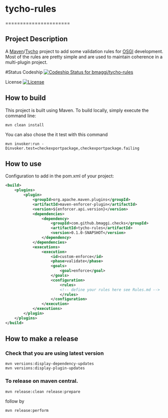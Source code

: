 # tycho-rules
======================

## Project Description
A [Maven][1]/[Tycho][2] project to add some validation rules for [OSGI][3] development.
Most of the rules are pretty simple and are used to maintain coherence in a multi-plugin project.

#Status
Codeship [ ![Codeship Status for bmaggi/tycho-rules](https://app.codeship.com/projects/ecdb8d10-ac38-0135-0738-52e8b96e2dec/status?branch=master)](https://app.codeship.com/projects/256918)

License [![License](https://img.shields.io/badge/license-EPL-blue.svg)](https://www.eclipse.org/legal/epl-v10.html)

## How to build

This project is built using Maven.
To build locally, simply execute the command line:

```
mvn clean install
```

You can also chose the it test with this command 

```
mvn invoker:run -Dinvoker.test=checkexportpackage,checkexportpackage.failing
```

## How to use

Configuration to add in the pom.xml of your project:
```xml
<build>
	<plugins>
		<plugin>
			<groupId>org.apache.maven.plugins</groupId>
			<artifactId>maven-enforcer-plugin</artifactId>
			<version>${enforcer.api.version}</version>
			<dependencies>
				<dependency>
					<groupId>com.github.bmaggi.checks</groupId>
					<artifactId>tycho-rules</artifactId>
					<version>0.1.0-SNAPSHOT</version>
				</dependency>
			</dependencies>
			<executions>
				<execution>
					<id>custom-enforce</id>
					<phase>validate</phase>
					<goals>
						<goal>enforce</goal>
					</goals>
					<configuration>
						<rules>
						<!-- define your rules here see Rules.md -->
						</rules>
					</configuration>
				</execution>
			</executions>
		</plugin>
	</plugins>
</build>
```  

## How to make a release
### Check that you are using latest version
```  
mvn versions:display-dependency-updates
mvn versions:display-plugin-updates
```  

### To release on maven central.
```  
mvn release:clean release:prepare 
```  
follow by
```  
mvn release:perform
```  

[1]:https://maven.apache.org/
[2]:https://eclipse.org/tycho/
[3]:http://www.osgi.org/
